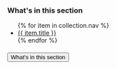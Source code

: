 <div>

### What's in this section

<ul class="usa-sidenav">
{% for item in collection.nav %}
  <li class="usa-sidenav__item"><a href="{{ item.href}}"{% if page.url == item.href %} class="usa-current" {% endif %} > {{ item.title }}</a></li>
{% endfor %}
</ul>
</div>
<div class="side-nav-sm">
<h4 class="usa-accordion__heading">
    <button
      type="button"
      class="usa-accordion__button"
      aria-expanded="false"
    >
      What's in this section
    </button>
  </h4>
</div>